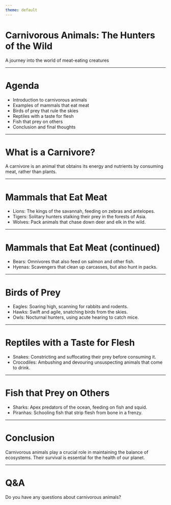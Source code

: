 ```yaml
---
theme: default
---
```


# Carnivorous Animals: The Hunters of the Wild

A journey into the world of meat-eating creatures

---

# Agenda

* Introduction to carnivorous animals
* Examples of mammals that eat meat
* Birds of prey that rule the skies
* Reptiles with a taste for flesh
* Fish that prey on others
* Conclusion and final thoughts

---

# What is a Carnivore?

A carnivore is an animal that obtains its energy and nutrients by consuming meat, rather than plants.

---

# Mammals that Eat Meat

* Lions: The kings of the savannah, feeding on zebras and antelopes.
* Tigers: Solitary hunters stalking their prey in the forests of Asia.
* Wolves: Pack animals that chase down deer and elk in the wild.

---

# Mammals that Eat Meat (continued)

* Bears: Omnivores that also feed on salmon and other fish.
* Hyenas: Scavengers that clean up carcasses, but also hunt in packs.

---

# Birds of Prey

* Eagles: Soaring high, scanning for rabbits and rodents.
* Hawks: Swift and agile, snatching birds from the skies.
* Owls: Nocturnal hunters, using acute hearing to catch mice.

---

# Reptiles with a Taste for Flesh

* Snakes: Constricting and suffocating their prey before consuming it.
* Crocodiles: Ambushing and devouring unsuspecting animals that come to drink.

---

# Fish that Prey on Others

* Sharks: Apex predators of the ocean, feeding on fish and squid.
* Piranhas: Schooling fish that strip flesh from bone in a frenzy.

---

# Conclusion

Carnivorous animals play a crucial role in maintaining the balance of ecosystems.
Their survival is essential for the health of our planet.

---

# Q&A

Do you have any questions about carnivorous animals?
